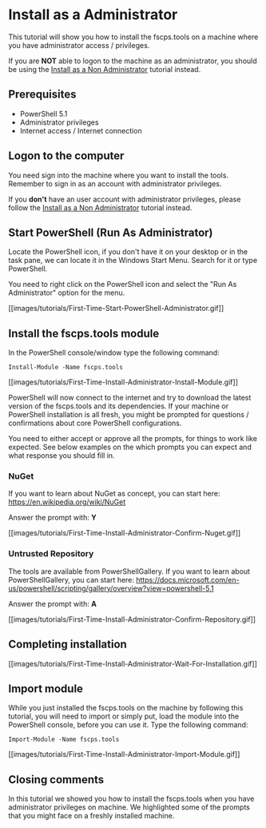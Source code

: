 ﻿# **Install as a Administrator**

This tutorial will show you how to install the fscps.tools on a machine where you have administrator access / privileges.

If you are **NOT** able to logon to the machine as an administrator, you should be using the [Install as a Non Administrator](https://github.com/fscpscollaborative/fscps.tools/wiki/Tutorial-Install-Non-Administrator) tutorial instead.

## **Prerequisites**
* PowerShell 5.1
* Administrator privileges
* Internet access / Internet connection

## **Logon to the computer**
You need sign into the machine where you want to install the tools. Remember to sign in as an account with administrator privileges.

If you **don't** have an user account with administrator privileges, please follow the [Install as a Non Administrator](https://github.com/fscpscollaborative/fscps.tools/wiki/Tutorial-Install-Non-Administrator) tutorial instead.

## **Start PowerShell (Run As Administrator)**
Locate the PowerShell icon, if you don't have it on your desktop or in the task pane, we can locate it in the Windows Start Menu. Search for it or type PowerShell.

You need to right click on the PowerShell icon and select the "Run As Administrator" option for the menu.

[[images/tutorials/First-Time-Start-PowerShell-Administrator.gif]]

## **Install the fscps.tools module**
In the PowerShell console/window type the following command:

```
Install-Module -Name fscps.tools
```

[[images/tutorials/First-Time-Install-Administrator-Install-Module.gif]]

PowerShell will now connect to the internet and try to download the latest version of the fscps.tools and its dependencies. If your machine or PowerShell installation is all fresh, you might be prompted for questions / confirmations about core PowerShell configurations.

You need to either accept or approve all the prompts, for things to work like expected. See below examples on the which prompts you can expect and what response you should fill in.

### **NuGet**
If you want to learn about NuGet as concept, you can start here: https://en.wikipedia.org/wiki/NuGet

Answer the prompt with: **Y**

[[images/tutorials/First-Time-Install-Administrator-Confirm-Nuget.gif]]

### **Untrusted Repository**
The tools are available from PowerShellGallery. If you want to learn about PowerShellGallery, you can start here: https://docs.microsoft.com/en-us/powershell/scripting/gallery/overview?view=powershell-5.1

Answer the prompt with: **A**

[[images/tutorials/First-Time-Install-Administrator-Confirm-Repository.gif]]

## **Completing installation**
[[images/tutorials/First-Time-Install-Administrator-Wait-For-Installation.gif]]

## **Import module**
While you just installed the fscps.tools on the machine by following this tutorial, you will need to import or simply put, load the module into the PowerShell console, before you can use it. Type the following command:

```
Import-Module -Name fscps.tools
```

[[images/tutorials/First-Time-Install-Administrator-Import-Module.gif]]

## **Closing comments**
In this tutorial we showed you how to install the fscps.tools when you have administrator privileges on machine. We highlighted some of the prompts that you might face on a freshly installed machine.